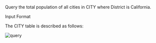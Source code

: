 Query the total population of all cities in CITY where District is California.

Input Format

The CITY table is described as follows:

![query](https://s3.amazonaws.com/hr-challenge-images/8137/1449729804-f21d187d0f-CITY.jpg)
